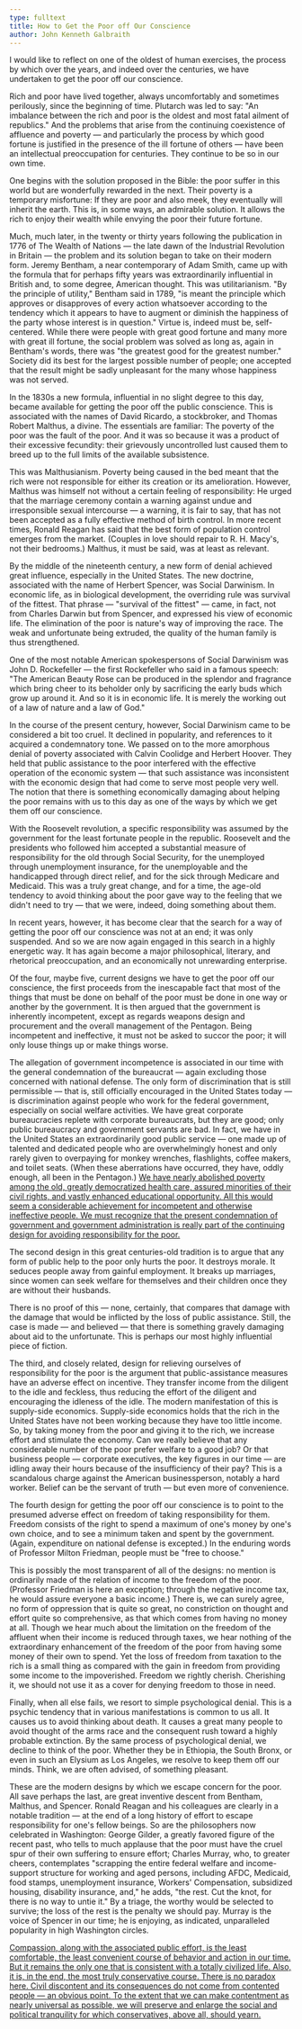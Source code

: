 ```yaml
---
type: fulltext
title: How to Get the Poor off Our Conscience
author: John Kenneth Galbraith
---
```


I would like to reflect on one of the oldest of human exercises, the process by which over the years, and indeed over the centuries, we have undertaken to get the poor off our conscience.

Rich and poor have lived together, always uncomfortably and sometimes perilously, since the beginning of time. Plutarch was led to say: "An imbalance between the rich and poor is the oldest and most fatal ailment of republics." And the problems that arise from the continuing coexistence of affluence and poverty — and particularly the process by which good fortune is justified in the presence of the ill fortune of others — have been an intellectual preoccupation for centuries. They continue to be so in our own time.

One begins with the solution proposed in the Bible: the poor suffer in this world but are wonderfully rewarded in the next. Their poverty is a temporary misfortune: If they are poor and also meek, they eventually will inherit the earth. This is, in some ways, an admirable solution. It allows the rich to enjoy their wealth while envying the poor their future fortune.

Much, much later, in the twenty or thirty years following the publication in 1776 of The Wealth of Nations — the late dawn of the Industrial Revolution in Britain — the problem and its solution began to take on their modern form. Jeremy Bentham, a near contemporary of Adam Smith, came up with the formula that for perhaps fifty years was extraordinarily influential in British and, to some degree, American thought. This was utilitarianism. "By the principle of utility," Bentham said in 1789, "is meant the principle which approves or disapproves of every action whatsoever according to the tendency which it appears to have to augment or diminish the happiness of the party whose interest is in question." Virtue is, indeed must be, self-centered. While there were people with great good fortune and many more with great ill fortune, the social problem was solved as long as, again in Bentham's words, there was "the greatest good for the greatest number." Society did its best for the largest possible number of people; one accepted that the result might be sadly unpleasant for the many whose happiness was not served.

In the 1830s a new formula, influential in no slight degree to this day, became available for getting the poor off the public conscience. This is associated with the names of David Ricardo, a stockbroker, and Thomas Robert Malthus, a divine. The essentials are familiar: The poverty of the poor was the fault of the poor. And it was so because it was a product of their excessive fecundity: their grievously uncontrolled lust caused them to breed up to the full limits of the available subsistence.

This was Malthusianism. Poverty being caused in the bed meant that the rich were not responsible for either its creation or its amelioration. However, Malthus was himself not without a certain feeling of responsibility: He urged that the marriage ceremony contain a warning against undue and irresponsible sexual intercourse — a warning, it is fair to say, that has not been accepted as a fully effective method of birth control. In more recent times, Ronald Reagan has said that the best form of population control emerges from the market. (Couples in love should repair to R. H. Macy's, not their bedrooms.) Malthus, it must be said, was at least as relevant.

By the middle of the nineteenth century, a new form of denial achieved great influence, especially in the United States. The new doctrine, associated with the name of Herbert Spencer, was Social Darwinism. In economic life, as in biological development, the overriding rule was survival of the fittest. That phrase — "survival of the fittest" — came, in fact, not from Charles Darwin but from Spencer, and expressed his view of economic life. The elimination of the poor is nature's way of improving the race. The weak and unfortunate being extruded, the quality of the human family is thus strengthened.

One of the most notable American spokespersons of Social Darwinism was John D. Rockefeller — the first Rockefeller who said in a famous speech: "The American Beauty Rose can be produced in the splendor and fragrance which bring cheer to its beholder only by sacrificing the early buds which grow up around it. And so it is in economic life. It is merely the working out of a law of nature and a law of God."

In the course of the present century, however, Social Darwinism came to be considered a bit too cruel. It declined in popularity, and references to it acquired a condemnatory tone. We passed on to the more amorphous denial of poverty associated with Calvin Coolidge and Herbert Hoover. They held that public assistance to the poor interfered with the effective operation of the economic system — that such assistance was inconsistent with the economic design that had come to serve most people very well. The notion that there is something economically damaging about helping the poor remains with us to this day as one of the ways by which we get them off our conscience.

With the Roosevelt revolution, a specific responsibility was assumed by the government for the least fortunate people in the republic. Roosevelt and the presidents who followed him accepted a substantial measure of responsibility for the old through Social Security, for the unemployed through unemployment insurance, for the unemployable and the handicapped through direct relief, and for the sick through Medicare and Medicaid. This was a truly great change, and for a time, the age-old tendency to avoid thinking about the poor gave way to the feeling that we didn't need to try — that we were, indeed, doing something about them.

In recent years, however, it has become clear that the search for a way of getting the poor off our conscience was not at an end; it was only suspended. And so we are now again engaged in this search in a highly energetic way. It has again become a major philosophical, literary, and rhetorical preoccupation, and an economically not unrewarding enterprise.

Of the four, maybe five, current designs we have to get the poor off our conscience, the first proceeds from the inescapable fact that most of the things that must be done on behalf of the poor must be done in one way or another by the government. It is then argued that the government is inherently incompetent, except as regards weapons design and procurement and the overall management of the Pentagon. Being incompetent and ineffective, it must not be asked to succor the poor; it will only louse things up or make things worse.

The allegation of government incompetence is associated in our time with the general condemnation of the bureaucrat — again excluding those concerned with national defense. The only form of discrimination that is still permissible — that is, still officially encouraged in the United States today — is discrimination against people who work for the federal government, especially on social welfare activities. We have great corporate bureaucracies replete with corporate bureaucrats, but they are good; only public bureaucracy and government servants are bad. In fact, we have in the United States an extraordinarily good public service — one made up of talented and dedicated people who are overwhelmingly honest and only rarely given to overpaying for monkey wrenches, flashlights, coffee makers, and toilet seats. (When these aberrations have occurred, they have, oddly enough, all been in the Pentagon.) <u>We have nearly abolished poverty among the old, greatly democratized health care, assured minorities of their civil rights, and vastly enhanced educational opportunity. All this would seem a considerable achievement for incompetent and otherwise ineffective people. We must recognize that the present condemnation of government and government administration is really part of the continuing design for avoiding responsibility for the poor.</u>

The second design in this great centuries-old tradition is to argue that any form of public help to the poor only hurts the poor. It destroys morale. It seduces people away from gainful employment. It breaks up marriages, since women can seek welfare for themselves and their children once they are without their husbands.

There is no proof of this — none, certainly, that compares that damage with the damage that would be inflicted by the loss of public assistance. Still, the case is made — and believed — that there is something gravely damaging about aid to the unfortunate. This is perhaps our most highly influential piece of fiction.

The third, and closely related, design for relieving ourselves of responsibility for the poor is the argument that public-assistance measures have an adverse effect on incentive. They transfer income from the diligent to the idle and feckless, thus reducing the effort of the diligent and encouraging the idleness of the idle. The modern manifestation of this is supply-side economics. Supply-side economics holds that the rich in the United States have not been working because they have too little income. So, by taking money from the poor and giving it to the rich, we increase effort and stimulate the economy. Can we really believe that any considerable number of the poor prefer welfare to a good job? Or that business people — corporate executives, the key figures in our time — are idling away their hours because of the insufficiency of their pay? This is a scandalous charge against the American businessperson, notably a hard worker. Belief can be the servant of truth — but even more of convenience.

The fourth design for getting the poor off our conscience is to point to the presumed adverse effect on freedom of taking responsibility for them. Freedom consists of the right to spend a maximum of one's money by one's own choice, and to see a minimum taken and spent by the government. (Again, expenditure on national defense is excepted.) In the enduring words of Professor Milton Friedman, people must be "free to choose."

This is possibly the most transparent of all of the designs: no mention is ordinarily made of the relation of income to the freedom of the poor. (Professor Friedman is here an exception; through the negative income tax, he would assure everyone a basic income.) There is, we can surely agree, no form of oppression that is quite so great, no constriction on thought and effort quite so comprehensive, as that which comes from having no money at all. Though we hear much about the limitation on the freedom of the affluent when their income is reduced through taxes, we hear nothing of the extraordinary enhancement of the freedom of the poor from having some money of their own to spend. Yet the loss of freedom from taxation to the rich is a small thing as compared with the gain in freedom from providing some income to the impoverished. Freedom we rightly cherish. Cherishing it, we should not use it as a cover for denying freedom to those in need.

Finally, when all else fails, we resort to simple psychological denial. This is a psychic tendency that in various manifestations is common to us all. It causes us to avoid thinking about death. It causes a great many people to avoid thought of the arms race and the consequent rush toward a highly probable extinction. By the same process of psychological denial, we decline to think of the poor. Whether they be in Ethiopia, the South Bronx, or even in such an Elysium as Los Angeles, we resolve to keep them off our minds. Think, we are often advised, of something pleasant.

These are the modern designs by which we escape concern for the poor. All save perhaps the last, are great inventive descent from Bentham, Malthus, and Spencer. Ronald Reagan and his colleagues are clearly in a notable tradition — at the end of a long history of effort to escape responsibility for one's fellow beings. So are the philosophers now celebrated in Washington: George Gilder, a greatly favored figure of the recent past, who tells to much applause that the poor must have the cruel spur of their own suffering to ensure effort; Charles Murray, who, to greater cheers, contemplates "scrapping the entire federal welfare and income-support structure for working and aged persons, including AFDC, Medicaid, food stamps, unemployment insurance, Workers' Compensation, subsidized housing, disability insurance, and," he adds, "the rest. Cut the knot, for there is no way to untie it." By a triage, the worthy would be selected to survive; the loss of the rest is the penalty we should pay. Murray is the voice of Spencer in our time; he is enjoying, as indicated, unparalleled popularity in high Washington circles.

<u>Compassion, along with the associated public effort, is the least comfortable, the least convenient course of behavior and action in our time. But it remains the only one that is consistent with a totally civilized life. Also, it is, in the end, the most truly conservative course. There is no paradox here. Civil discontent and its consequences do not come from contented people — an obvious point. To the extent that we can make contentment as nearly universal as possible, we will preserve and enlarge the social and political tranquility for which conservatives, above all, should yearn.</u>